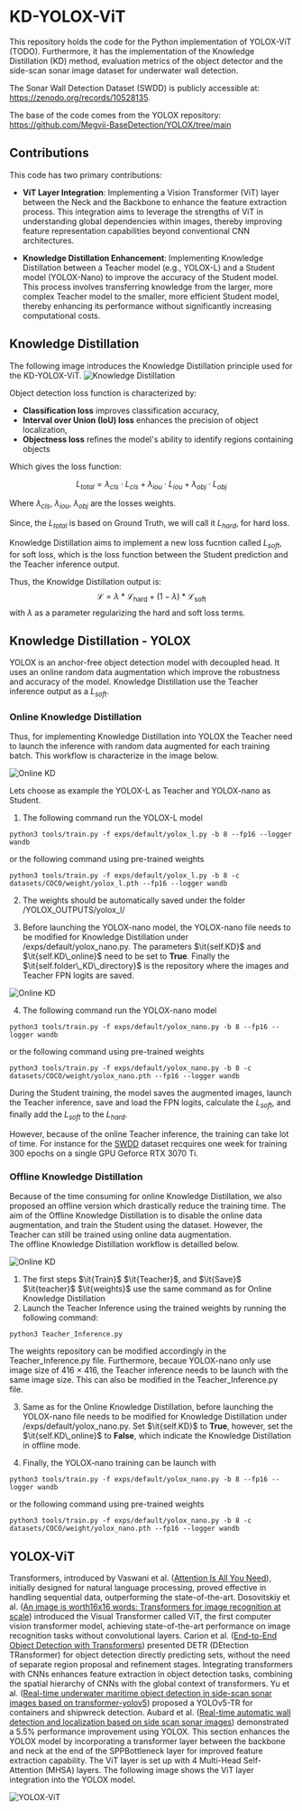 # KD-YOLOX-ViT
This repository holds the code for the Python implementation of YOLOX-ViT (TODO). Furthermore, it has the implementation of the Knowledge Distillation (KD) method, evaluation metrics of the object detector and the side-scan sonar image dataset for underwater wall detection.

The Sonar Wall Detection Dataset (SWDD) is publicly accessible at: https://zenodo.org/records/10528135.

The base of the code comes from the YOLOX repository: https://github.com/Megvii-BaseDetection/YOLOX/tree/main

## Contributions

This code has two primary contributions:
- **ViT Layer Integration**: Implementing a Vision Transformer (ViT) layer between the Neck and the Backbone to enhance the feature extraction process. This integration aims to leverage the strengths of ViT in understanding global dependencies within images, thereby improving feature representation capabilities beyond conventional CNN architectures.
  
- **Knowledge Distillation Enhancement**: Implementing Knowledge Distillation between a Teacher model (e.g., YOLOX-L) and a Student model (YOLOX-Nano) to improve the accuracy of the Student model. This process involves transferring knowledge from the larger, more complex Teacher model to the smaller, more efficient Student model, thereby enhancing its performance without significantly increasing computational costs.


## Knowledge Distillation
The following image introduces the Knowledge Distillation principle used for the KD-YOLOX-ViT.
![Knowledge Distillation](images/KD-github.png "Knowledge Distillation")

Object detection loss function is characterized by:
- **Classification loss** improves classification accuracy, 
- **Interval over Union (IoU) loss** enhances the precision of object localization,
- **Objectness loss** refines the model's ability to identify regions containing objects

Which gives the loss function: 

$$L_{total} = \lambda_{cls} \cdot L_{cls} + \lambda_{iou} \cdot L_{iou} + \lambda_{obj} \cdot L_{obj}$$

Where $\lambda_{cls}$, $\lambda_{iou}$, $\lambda_{obj}$ are the losses weights.


Since, the $L_{total}$ is based on Ground Truth, we will call it $L_{hard}$, for hard loss.

Knowledge Distillation aims to implement a new loss fucntion called $L_{soft}$, for soft loss, which is the loss function between the Student prediction and the Teacher inference output.

Thus, the Knowldge Distillation output is:
$$\mathcal{L} = \lambda * \mathcal{L}_{\text{hard}} + (1 - \lambda) * \mathcal{L}_{\text{soft}}$$ 
with $\lambda$ as a parameter regularizing the hard and soft loss terms.

## Knowledge Distillation - YOLOX
YOLOX is an anchor-free object detection model with decoupled head. It uses an online random data augmentation which improve the robustness and accuracy of the model.
Knowledge Distillation use the Teacher inference output as a $L_{soft}$.
### Online Knowledge Distillation
Thus, for implementing Knowledge Distillation into YOLOX the Teacher need to launch the inference with random data augmented for each training batch. This workflow is characterize in the image below.   

![Online KD](images/Online-KD.png "Online KD")

Lets choose as example the YOLOX-L as Teacher and YOLOX-nano as Student.

1. The following command run the YOLOX-L model
```shell
python3 tools/train.py -f exps/default/yolox_l.py -b 8 --fp16 --logger wandb
```
or the following command using pre-trained weights 
```shell
python3 tools/train.py -f exps/default/yolox_l.py -b 8 -c datasets/COCO/weight/yolox_l.pth --fp16 --logger wandb
```

2. The weights should be automatically saved under the folder /YOLOX_OUTPUTS/yolox_l/

3. Before launching the YOLOX-nano model, the YOLOX-nano file needs to be modified for Knowledge Distillation under /exps/default/yolox_nano.py. The parameters $\it{self.KD}$ and $\it{self.KD\_online}$ need to be set to **True**. Finally the $\it{self.folder\_KD\_directory}$ is the repository where the images and Teacher FPN logits are saved.  

![Online KD](images/Online-KD-Code.png "Online KD")

4. The following command run the YOLOX-nano model
```shell
python3 tools/train.py -f exps/default/yolox_nano.py -b 8 --fp16 --logger wandb
```
or the following command using pre-trained weights 
```shell
python3 tools/train.py -f exps/default/yolox_nano.py -b 8 -c datasets/COCO/weight/yolox_nano.pth --fp16 --logger wandb
```

During the Student training, the model saves the augmented images, launch the Teacher inference, save and load the FPN logits, calculate the $L_{soft}$, and finally add the $L_{soft}$ to the $L_{hard}$. 

However, because of the online Teacher inference, the training can take lot of time. For instance for the [SWDD](https://zenodo.org/records/10528135) dataset recquires one week for training 300 epochs on a single GPU Geforce RTX 3070 Ti. 

### Offline Knowledge Distillation
Because of the time consuming for online Knowledge Distillation, we also proposed an offline version which drastically reduce the training time. The aim of the Offline Knowledge Distillation is to disable the online data augmentation, and train the Student using the dataset. However, the Teacher can still be trained using online data augmentation.    
The offline Knowledge Distillation workflow is detailled below.

![Online KD](images/Offline-KD.png "Online KD")
1. The first steps $\it{Train}$ $\it{Teacher}$, and $\it{Save}$ $\it{teacher}$ $\it{weights}$ use the same command as for Online Knowledge Distillation
2. Launch the Teacher Inference using the trained weights by running the following command:
```shell
python3 Teacher_Inference.py
```
The weights repository can be modified accordingly in the Teacher_Inference.py file. Furthermore, becaue YOLOX-nano only use image size of 416 $\times$ 416, the Teacher inference needs to be launch with the same image size. This can also be modified in the Teacher_Inference.py file.

3. Same as for the Online Knowledge Distillation, before launching the YOLOX-nano file needs to be modified for Knowledge Distillation under /exps/default/yolox_nano.py. Set $\it{self.KD}$ to **True**, however, set the $\it{self.KD\_online}$ to **False**, which indicate the Knowledge Distillation in offline mode.   

4. Finally, the YOLOX-nano training can be launch with 
```shell
python3 tools/train.py -f exps/default/yolox_nano.py -b 8 --fp16 --logger wandb
```
or the following command using pre-trained weights 
```shell
python3 tools/train.py -f exps/default/yolox_nano.py -b 8 -c datasets/COCO/weight/yolox_nano.pth --fp16 --logger wandb
```

## YOLOX-ViT
Transformers, introduced by Vaswani et al. ([Attention Is All You Need](https://proceedings.neurips.cc/paper_files/paper/2017/file/3f5ee243547dee91fbd053c1c4a845aa-Paper.pdf)), initially designed for natural language processing, proved effective in handling sequential data, outperforming the state-of-the-art. Dosovitskiy et al. ([An image is worth16x16 words: Transformers for image recognition at scale](https://api.semanticscholar.org/CorpusID:225039882)) introduced the Visual Transformer called ViT, the first computer vision transformer model, achieving state-of-the-art performance on image recognition tasks without convolutional
layers. Carion et al. ([End-to-End Object Detection with Transformers](https://link.springer.com/chapter/10.1007/978-3-030-58452-8_13)) presented DETR (DEtection TRansformer) for object detection directly predicting sets, without the need of separate region proposal and refinement stages. Integrating transformers with CNNs enhances feature extraction in object detection tasks, combining the spatial hierarchy of CNNs with the global context of transformers. Yu et al. ([Real-time underwater maritime object detection in side-scan sonar images based on transformer-yolov5](https://www.mdpi.com/2072-4292/13/18/3555)) proposed a YOLOv5-TR for containers and shipwreck detection. Aubard et al. ([Real-time automatic wall detection and localization based on side scan sonar images](https://ieeexplore.ieee.org/document/9965813)) demonstrated a 5.5% performance improvement using YOLOX. This section enhances the YOLOX model by incorporating a transformer layer between the backbone and neck at the end of the SPPBottleneck layer for improved feature extraction capability. The ViT layer is set up with 4 Multi-Head Self-Attention (MHSA) layers. The following image shows the ViT layer integration into the YOLOX model.

![YOLOX-ViT](images/YoloX-ViT-Model.png "YOLOX-ViT")

<!-- ## Experimental Results
### YOLOX - YOLOX-ViT Comparison
This Experimental Results is divided into two different experiments.
The first experiment compares the basic YOLOX architecture with the YOLOX-Vit model using the [SWDD](https://zenodo.org/records/10528135) dataset, which is represented on the following table. They are both comapred with and whithout online data augmentation (called "-noAug").

![YOLOX-ViT](images/Comparison-YOLOX-YOLOX-ViT.png "YOLOX-ViT")
 
$\textit{TP}$ and $\textit{FP}$ are, respectively, the True and False positive percentages over the extracted video images. $\textit{Pr}$ is the precision of the detection based on the proportion of correctly identified objects among all detections, with precise bounding box placement. In contrast, Average Precision at 50\% IoU ($\textit{AP}_{50}$) evaluates the balance between precision and recall (proportion of actual objects correctly identified by the model, again considering the accuracy of the bounding box positioning), thereby providing a comprehensive assessment of the model’s ability to accurately detect objects, ensure correct bounding box alignment, and minimize false positives and negatives. $\textit{AP}_{50}$ average precision at an Intersection over Union (IoU) threshold of 0.5 where the AP considers a range of IoU thresholds from 0.5 to 0.95. $\textit{Detection}$ on video quantifies the duration, manually timed, where the model correctly detects a wall when it is in the video. $\textit{FP}$ on video denotes the count of false positive detections, indicating instances where the model incorrectly identified a wall during the video inference.

The experiment is divided into two parts, as detailed in Section 4. The first
part involves training with online random data augmentation, while the second part proceeds without it. The comparative analysis of the L and L-ViT models, particularly in the experiments with extracted images, reveals some limitations. The metrics for L and L-ViT are inferior compared to L-noAug and L-ViT-noAug, indicating that the models perform better without online data augmentation. This suggests that the limited dataset size may adversely impact the performance of larger models like YOLOX-L. However, visual experiments demonstrate that YOLOX-L-ViT offers superior detection performance. Additionally, integrating the ViT layer enhances the basic YOLOX model’s capabilities. It boosts video
detection by approximately 8% with L, and 23% for Nano. However, visual interpretations indicate that the ViT-enhanced models underperform relative to their basic architecture without online data augmentation. While detection rates increased, so did false positives, suggesting that the models may overly generalize bright objects as walls.

### Knowledge Distillation - Results
The following table shows the results using Knowledge Distillation for improving the Student accuracy, and compares the Knowledge Distillation on the basic YOLOX architecture and the YOLOX-Vit version.

![YOLOX-ViT](images/KD-Comparison.png "YOLOX-ViT")

It demonstrates that KD effectively decreased the False Positive rate. Additionally, the ViT layer further reduced False Positives in the student models. Specifically, for Nano-noAug, the basic model lowered False Positives by about 0.3%, whereas the ViT variant reduced by ∼6%. The Nano-ViT-noAug, with the basic model as a teacher, cut False Positives by ∼12.95%, and the ViT version managed a reduction of about 20.35%. -->